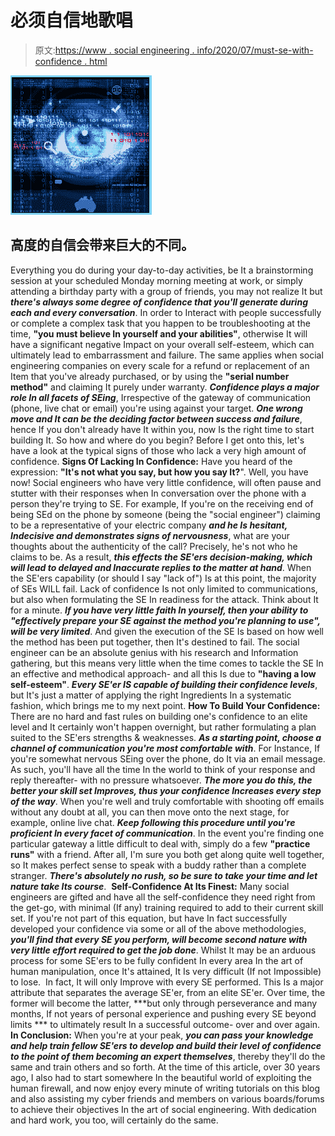 # 必须自信地歌唱

> 原文:[https://www . social engineering . info/2020/07/must-se-with-confidence . html](https://www.socialengineering.info/2020/07/must-se-with-confidence.html)

[![](img/14a9c4c829316dfd929a7423f234da92.png)](https://1.bp.blogspot.com/-mOr4MLNC8uw/XoiZHaN38tI/AAAAAAAAjlI/8TRDae10MR4FDvhbLCqpS4JUdQzKi7m6wCLcBGAsYHQ/s1600/Social%2BEngineering%2BConfidence%2B1.%2Bwww.socialengineers.net.jpg)

## 高度的自信会带来巨大的不同。

Everything you do during your day-to-day activities, be It a brainstorming session at your scheduled Monday morning meeting at work, or simply attending a birthday party with a group of friends, you may not realize It but ***there's always some degree of confidence that you'll generate during each and every conversation***. In order to Interact with people successfully or complete a complex task that you happen to be troubleshooting at the time, **"you must believe In yourself and your abilities"**, otherwise It will have a significant negative Impact on your overall self-esteem, which can ultimately lead to embarrassment and failure.
  The same applies when social engineering companies on every scale for a refund or replacement of an Item that you've already purchased, or by using the **"serial number method"** and claiming It purely under warranty. ***Confidence plays a major role In all facets of SEing***, Irrespective of the gateway of communication (phone, live chat or email) you're using against your target. ***One wrong move and It can be the deciding factor between success and failure***, hence If you don't already have It within you, now Is the right time to start building It. So how and where do you begin? Before I get onto this, let's have a look at the typical signs of those who lack a very high amount of confidence.
  **Signs Of Lacking In Confidence:**
  Have you heard of the expression: **"It's not what you say, but how you say It?**". Well, you have now! Social engineers who have very little confidence, will often pause and stutter with their responses when In conversation over the phone with a person they're trying to SE. For example, If you're on the receiving end of being SEd on the phone by someone (being the "social engineer") claiming to be a representative of your electric company ***and he Is hesitant, Indecisive and demonstrates signs of nervousness***, what are your thoughts about the authenticity of the call? Precisely, he's not who he claims to be.
  As a result, ***this effects the SE'ers decision-making, which will lead to delayed and Inaccurate replies to the matter at hand***. When the SE'ers capability (or should I say "lack of") Is at this point, the majority of SEs WILL fail. Lack of confidence Is not only limited to communications, but also when formulating the SE In readiness for the attack. Think about It for a minute. ***If you have very little faith In yourself, then your ability to "effectively prepare your SE against the method you're planning to use", will be very limited***. And given the execution of the SE Is based on how well the method has been put together, then It's destined to fail.
  The social engineer can be an absolute genius with his research and Information gathering, but this means very little when the time comes to tackle the SE In an effective and methodical approach- and all this Is due to **"having a low self-esteem"**. ***Every SE'er IS capable of building their confidence levels***, but It's just a matter of applying the right Ingredients In a systematic fashion, which brings me to my next point.
  **How To Build Your Confidence:**
  There are no hard and fast rules on building one's confidence to an elite level and It certainly won't happen overnight, but rather formulating a plan suited to the SE'ers strengths & weaknesses. ***As a starting point, choose a channel of communication you're most comfortable with***. For Instance, If you're somewhat nervous SEing over the phone, do It via an email message. As such, you'll have all the time In the world to think of your response and reply thereafter- with no pressure whatsoever. ***The more you do this, the better your skill set Improves, thus your confidence Increases every step of the way***.
  When you're well and truly comfortable with shooting off emails without any doubt at all, you can then move onto the next stage, for example, online live chat. ***Keep following this procedure until you're proficient In every facet of communication***. In the event you're finding one particular gateway a little difficult to deal with, simply do a few **"practice runs"** with a friend. After all, I'm sure you both get along quite well together, so It makes perfect sense to speak with a buddy rather than a complete stranger. ***There's absolutely no rush, so be sure to take your time and let nature take Its course***. 
  **Self-Confidence At Its Finest:**
  Many social engineers are gifted and have all the self-confidence they need right from the get-go, with minimal (If any) training required to add to their current skill set. If you're not part of this equation, but have In fact successfully developed your confidence via some or all of the above methodologies, ***you'll find that every SE you perform, will become second nature with very little effort required to get the job done***. Whilst It may be an arduous process for some SE'ers to be fully confident In every area In the art of human manipulation, once It's attained, It Is very difficult (If not Impossible) to lose. 
  In fact, It will only Improve with every SE performed. This Is a major attribute that separates the average SE'er, from an elite SE'er. Over time, the former will become the latter, ***but only through perseverance and many months, If not years of personal experience and pushing every SE beyond limits *** to ultimately result In a successful outcome- over and over again.
  **In Conclusion:**
  When you're at your peak, ***you can pass your knowledge and help train fellow SE'ers to develop and build their level of confidence to the point of them becoming an expert themselves***, thereby they'll do the same and train others and so forth. At the time of this article, over 30 years ago, I also had to start somewhere In the beautiful world of exploiting the human firewall, and now enjoy every minute of writing tutorials on this blog and also assisting my cyber friends and members on various boards/forums to achieve their objectives In the art of social engineering. With dedication and hard work, you too, will certainly do the same.